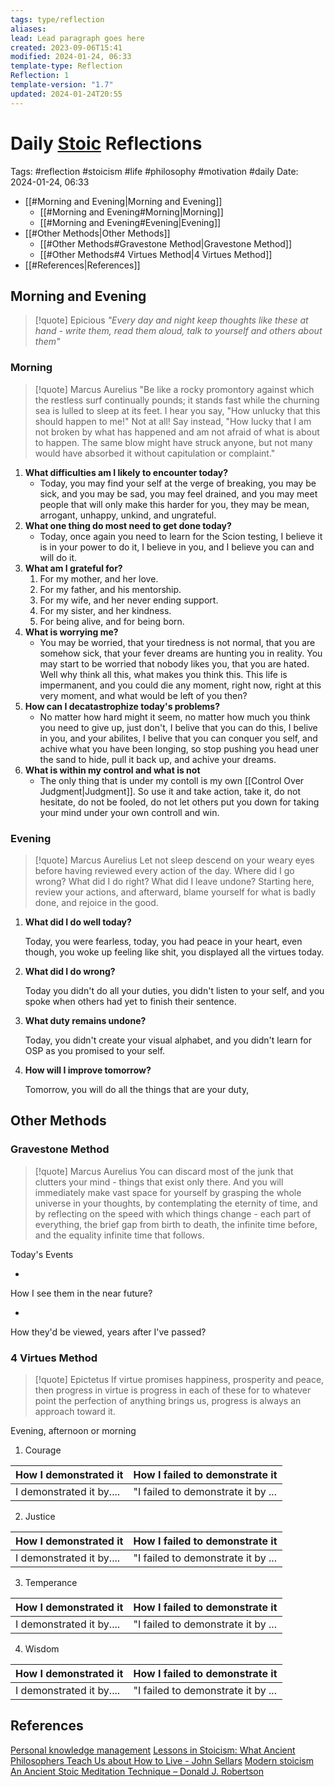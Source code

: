 ```yaml
---
tags: type/reflection
aliases: 
lead: Lead paragraph goes here
created: 2023-09-06T15:41
modified: 2024-01-24, 06:33
template-type: Reflection
Reflection: 1
template-version: "1.7"
updated: 2024-01-24T20:55
---
```

# Daily [Stoic](../SLIP-BOX/Stoicism.md) Reflections

Tags:  #reflection #stoicism #life #philosophy #motivation #daily 
Date: 2024-01-24, 06:33

- [[#Morning and Evening|Morning and Evening]]
	- [[#Morning and Evening#Morning|Morning]]
	- [[#Morning and Evening#Evening|Evening]]
- [[#Other Methods|Other Methods]]
	- [[#Other Methods#Gravestone Method|Gravestone Method]]
	- [[#Other Methods#4 Virtues Method|4 Virtues Method]]
- [[#References|References]]


## Morning and Evening

> [!quote] Epicious 
> _"Every day and night keep thoughts like these at hand - write them, read them aloud, talk to yourself and others about them"_

### Morning

> [!quote] Marcus Aurelius
> "Be like a rocky promontory against which the restless surf continually pounds; it stands fast while the churning sea is lulled to sleep at its feet. I hear you say, "How unlucky that this should happen to me!" Not at all! Say instead, "How lucky that I am not broken by what has happened and am not afraid of what is about to happen. The same blow might have struck anyone, but not many would have absorbed it without capitulation or complaint."

1. **What difficulties am I likely to encounter today?**
	- Today, you may find your self at the verge of breaking, you may be sick, and you may be sad, you may feel drained, and you may meet people that will only make this harder for you, they may be mean, arrogant, unhappy, unkind, and ungrateful.
2. **What one thing do most need to get done today?**
	- Today, once again you need to learn for the Scion testing, I believe it is in your power to do it, I believe in you, and I believe you can and will do it.
1. **What am I grateful for?**
	1.  For my mother, and her love.
	2. For my father, and his mentorship.
	3. For my wife, and her never ending support.
	4. For my sister, and her kindness.
	5. For being alive, and for being born.
2. **What is worrying me?**
	- You may be worried, that your tiredness is not normal, that you are somehow sick, that your fever dreams are hunting you in reality. You may start to be worried that nobody likes you, that you are hated. Well why think all this, what makes you think this. This life is impermanent, and you could die any moment, right now, right at this very moment, and what would be left of you then?
3. **How can I decatastrophize today's problems?**
	- No matter how hard might it seem, no matter how much you think you need to give up, just don't, I belive that you can do this, I belive in you, and your abilites, I belive that you can conquer you self, and achive what you have been longing, so stop pushing you head uner the sand to hide, pull it back up, and achive your dreams.
4. **What is within my control and what is not**
	- The only thing that is under my contoll is my own [[Control Over Judgment|Judgment]]. So use it and take action, take it, do not hesitate, do not be fooled, do not let others put you down for taking your mind under your own controll and win.

### Evening

> [!quote] Marcus Aurelius
> Let not sleep descend on your weary eyes before having reviewed every action of the day. Where did I go wrong? What did I do right? What did I leave undone? Starting here, review your actions, and afterward, blame yourself for what is badly done, and rejoice in the good.

1. **What did I do well today?**

	Today, you were fearless, today, you had peace in your heart, even though, you woke up feeling like shit, you displayed all the virtues today.

2. **What did I do wrong?**

	Today you didn't do all your duties, you didn't listen to your self, and you spoke when others had yet to finish their sentence.

4. **What duty remains undone?**

	Today, you didn't create your visual alphabet, and you didn't learn for OSP as you promised to your self. 

5. **How will I improve tomorrow?**

	Tomorrow, you will do all the things that are your duty,

## Other Methods

### Gravestone Method

> [!quote] Marcus Aurelius
> You can discard most of the junk that clutters your mind - things that exist only there. And you will immediately make vast space for yourself by grasping the whole universe in your thoughts, by contemplating the eternity of time, and by reflecting on the speed with which things change - each part of everything, the brief gap from birth to death, the infinite time before, and the equality infinite time that follows. 

Today's Events 

-

How I see them in the near future? 

-

How they'd be viewed, years after I've passed?

### 4 Virtues Method

> [!quote] Epictetus 
> If virtue promises happiness, prosperity and peace, then progress in virtue is progress in each of these for to whatever point the perfection of anything brings us, progress is always an approach toward it.

Evening, afternoon or morning

1. Courage 

| How I demonstrated it  | How I failed to demonstrate it |
| ------------------- | ---------------- |
| I demonstrated it by....                 | "I failed to demonstrate it by ...              |

2. Justice

| How I demonstrated it  | How I failed to demonstrate it |
| ------------------- | ---------------- |
| I demonstrated it by....                 | "I failed to demonstrate it by ...             

3. Temperance

| How I demonstrated it  | How I failed to demonstrate it |
| ------------------- | ---------------- |
| I demonstrated it by....                 | "I failed to demonstrate it by ...             

4. Wisdom

| How I demonstrated it  | How I failed to demonstrate it |
| ------------------- | ---------------- |
| I demonstrated it by....                 | "I failed to demonstrate it by ...             

## References

[Personal knowledge management](Personal%20knowledge%20management.md)
[Lessons in Stoicism: What Ancient Philosophers Teach Us about How to Live - John Sellars](https://books.google.cz/books/about/Lessons_in_Stoicism.html?id=ky84zQEACAAJ&redir_esc=y)
[Modern stoicism](https://modernstoicism.com/)
[An Ancient Stoic Meditation Technique – Donald J. Robertson](https://donaldrobertson.name/2017/03/22/an-ancient-stoic-meditation-technique/)


